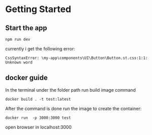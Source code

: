# Getting Started

## Start the app
```
npm run dev
```

currently i get the following error:


`CssSyntaxError: \my-app\components\UI\Button\Button.st.css:1:1: Unknown word`

## docker guide


In the terminal under the folder path run build image command

```
docker build . -t test:latest
```

After the command is done run the image to create the container:
```
docker run  -p 3000:3000 test
```

open browser in localhost:3000






